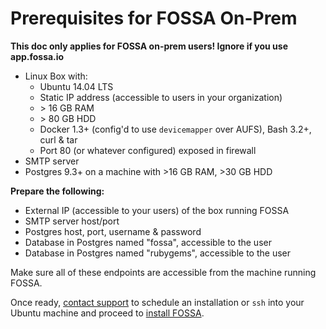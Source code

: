 # Prerequisites for FOSSA On-Prem

**This doc only applies for FOSSA on-prem users!  Ignore if you use app.fossa.io**

- Linux Box with:
  - Ubuntu 14.04 LTS
  - Static IP address (accessible to users in your organization)
  - &gt; 16 GB RAM
  - &gt; 80 GB HDD
  - Docker 1.3+ (config'd to use `devicemapper` over AUFS), Bash 3.2+, curl & tar 
  - Port 80 (or whatever configured) exposed in firewall
- SMTP server 
- Postgres 9.3+ on a machine with >16 GB RAM, >30 GB HDD


**Prepare the following:**

- External IP (accessible to your users) of the box running FOSSA
- SMTP server host/port
- Postgres host, port, username & password
- Database in Postgres named "fossa", accessible to the user
- Database in Postgres named "rubygems", accessible to the user

Make sure all of these endpoints are accessible from the machine running FOSSA.

Once ready, [contact support](mailto:support@fossa.io) to schedule an installation or `ssh` into your Ubuntu machine and proceed to [install FOSSA](../installation-guide).